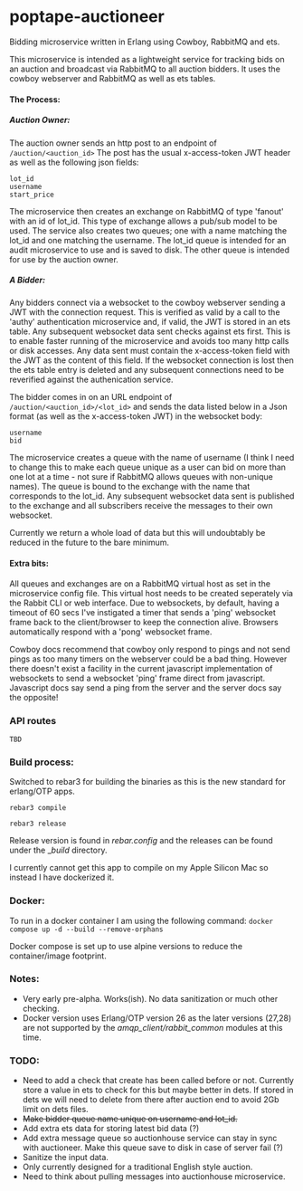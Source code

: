 # poptape-auctioneer
Bidding microservice written in Erlang using Cowboy, RabbitMQ and ets.

This microservice is intended as a lightweight service for tracking bids on an 
auction and broadcast via RabbitMQ to all auction bidders. It uses the cowboy
webserver and RabbitMQ as well as ets tables.

#### The Process:

##### Auction Owner:
The auction owner sends an http post to an endpoint of `/auction/<auction_id>`
The post has the usual x-access-token JWT header as well as the following json
fields:
```
lot_id
username
start_price
```
The microservice then creates an exchange on RabbitMQ of type 'fanout' with an id 
of lot\_id. This type of exchange allows a pub/sub model to be used. The service 
also creates two queues; one with a name matching the lot\_id and one matching 
the username. The lot\_id queue is intended for an audit microservice to use and 
is saved to disk. The other queue is intended for use by the auction owner.

##### A Bidder:
Any bidders connect via a websocket to the cowboy webserver sending a JWT with the 
connection request. This is verified as valid by a call to the 'authy' authentication
microservice and, if valid, the JWT is stored in an ets table. Any subsequent 
websocket data sent checks against ets first. This is to enable faster running of the 
microservice and avoids too many http calls or disk accesses. Any data sent must contain
the x-access-token field with the JWT as the content of this field.
If the websocket connection is lost then the ets table entry is deleted and any 
subsequent connections need to be reverified against the authenication service.

The bidder comes in on an URL endpoint of `/auction/<auction_id>/<lot_id>` and 
sends the data listed below in a Json format (as well as the x-access-token JWT) in the 
websocket body:
```
username
bid
```
The microservice creates a queue with the name of username (I think I need to change 
this to make each queue unique as a user can bid on more than one lot at a time - not
 sure if RabbitMQ allows queues with non-unique names). 
The queue is bound to the exchange with the name that corresponds to the lot\_id. 
Any subsequent websocket data sent is published to the exchange and all subscribers 
receive the messages to their own websocket.

Currently we return a whole load of data but this will undoubtably be reduced in the future 
to the bare minimum. 

#### Extra bits:
All queues and exchanges are on a RabbitMQ virtual host as set in the microservice config file.
This virtual host needs to be created seperately via the Rabbit CLI or web interface.
Due to websockets, by default, having a timeout of 60 secs I've instigated a timer that sends
a 'ping' websocket frame back to the client/browser to keep the connection alive. Browsers
automatically respond with a 'pong' websocket frame. 

Cowboy docs recommend that cowboy only respond to pings and not send pings as too many 
timers on the webserver could be a bad thing. However there doesn't exist a facility in the 
current javascript implementation of websockets to send a websocket 'ping' frame direct 
from javascript. Javascript docs say send a ping from the server and the server docs say 
the opposite!

### API routes

```
TBD
```

### Build process:
Switched to rebar3 for building the binaries as this is the new standard for erlang/OTP apps.

```
rebar3 compile

rebar3 release
```

Release version is found in _rebar.config_ and the releases can be found under the __build_ directory.

I currently cannot get this app to compile on my Apple Silicon Mac so instead I have dockerized it. 

### Docker:
To run in a docker container I am using the following command: `docker compose up -d --build --remove-orphans`

Docker compose is set up to use alpine versions to reduce the container/image footprint.

### Notes:
* Very early pre-alpha. Works(ish). No data sanitization or much other checking.
* Docker version uses Erlang/OTP version 26 as the later versions (27,28) are not supported by the _amqp_client/rabbit_common_ modules at this time.

### TODO:
* Need to add a check that create has been called before or not. Currently store a value in
  ets to check for this but maybe better in dets. If stored in dets we will need to delete
  from there after auction end to avoid 2Gb limit on dets files.
* ~~Make bidder queue name unique on username and lot\_id.~~
* Add extra ets data for storing latest bid data (?)
* Add extra message queue so auctionhouse service can stay in sync with auctioneer. Make this 
  queue save to disk in case of server fail (?)
* Sanitize the input data.
* Only currently designed for a traditional English style auction.
* Need to think about pulling messages into auctionhouse microservice.
